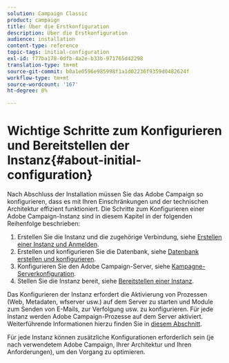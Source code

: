 ```yaml
---
solution: Campaign Classic
product: campaign
title: Über die Erstkonfiguration
description: Über die Erstkonfiguration
audience: installation
content-type: reference
topic-tags: initial-configuration
exl-id: f77ba178-0dfb-4a2e-b33b-971765d42298
translation-type: tm+mt
source-git-commit: b0a1e0596e985998f1a1d02236f9359d0482624f
workflow-type: tm+mt
source-wordcount: '167'
ht-degree: 8%

---
```


# Wichtige Schritte zum Konfigurieren und Bereitstellen der Instanz{#about-initial-configuration}

Nach Abschluss der Installation müssen Sie das Adobe Campaign so konfigurieren, dass es mit Ihren Einschränkungen und der technischen Architektur effizient funktioniert. Die Schritte zum Konfigurieren einer Adobe Campaign-Instanz sind in diesem Kapitel in der folgenden Reihenfolge beschrieben:

1. Erstellen Sie die Instanz und die zugehörige Verbindung, siehe [Erstellen einer Instanz und Anmelden](../../installation/using/creating-an-instance-and-logging-on.md).
1. Erstellen und konfigurieren Sie die Datenbank, siehe [Datenbank erstellen und konfigurieren](../../installation/using/creating-and-configuring-the-database.md).
1. Konfigurieren Sie den Adobe Campaign-Server, siehe [Kampagne-Serverkonfiguration](../../installation/using/configuring-campaign-server.md).
1. Stellen Sie die Instanz bereit, siehe [Bereitstellen einer Instanz](../../installation/using/deploying-an-instance.md).

Das Konfigurieren der Instanz erfordert die Aktivierung von Prozessen (Web, Metadaten, wfserver usw.) auf dem Server zu starten und Module zum Senden von E-Mails, zur Verfolgung usw. zu konfigurieren. Für jede Instanz werden Adobe Campaign-Prozesse auf dem Server aktiviert. Weiterführende Informationen hierzu finden Sie in [diesem Abschnitt](../../installation/using/configuring-campaign-server.md#enabling-processes).

Für jede Instanz können zusätzliche Konfigurationen erforderlich sein (je nach verwendetem Adobe Campaign, Ihrer Architektur und Ihren Anforderungen), um den Vorgang zu optimieren.
